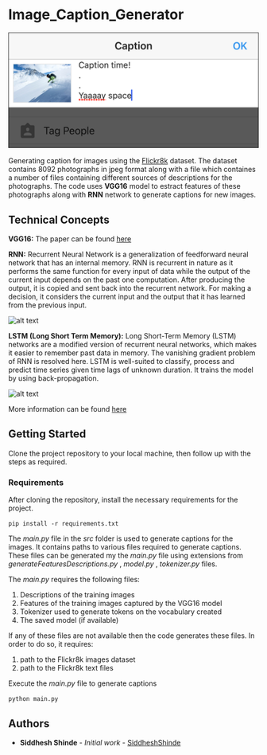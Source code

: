 # Image_Caption_Generator

![alt text](https://github.com/siddhesh1598/Image_Caption_Generator/blob/master/thumbnail.png?raw=true)

Generating caption for images using the [Flickr8k](https://forms.illinois.edu/sec/1713398) dataset. The dataset contains 8092 photographs in jpeg format along with a file which containes a number of files containing different sources of descriptions for the photographs. The code uses **VGG16** model to estract features of these photographs along with **RNN** network to generate captions for new images.

## Technical Concepts

**VGG16:** The paper can be found [here](https://arxiv.org/pdf/1409.1556)

**RNN:** Recurrent Neural Network is a generalization of feedforward neural network that has an internal memory. RNN is recurrent in nature as it performs the same function for every input of data while the output of the current input depends on the past one computation. After producing the output, it is copied and sent back into the recurrent network. For making a decision, it considers the current input and the output that it has learned from the previous input. 

![alt text](https://miro.medium.com/max/1254/1*go8PHsPNbbV6qRiwpUQ5BQ.png?raw=true)

**LSTM (Long Short Term Memory):** Long Short-Term Memory (LSTM) networks are a modified version of recurrent neural networks, which makes it easier to remember past data in memory. The vanishing gradient problem of RNN is resolved here. LSTM is well-suited to classify, process and predict time series given time lags of unknown duration. It trains the model by using back-propagation.

![alt text](https://miro.medium.com/max/1400/1*MwU5yk8f9d6IcLybvGgNxA.jpeg?raw=true)

More information can be found [here](https://towardsdatascience.com/understanding-rnn-and-lstm-f7cdf6dfc14e)

## Getting Started

Clone the project repository to your local machine, then follow up with the steps as required.

### Requirements

After cloning the repository, install the necessary requirements for the project.
```
pip install -r requirements.txt
```

The *main.py* file in the *src* folder is used to generate captions for the images. It contains paths to various files required to generate captions. These files can be generated my the *main.py* file using extensions from *generateFeaturesDescriptions.py* , *model.py* , *tokenizer.py* files.

The *main.py* requires the following files:
1. Descriptions of the training images <br>
2. Features of the training images captured by the VGG16 model <br>
3. Tokenizer used to generate tokens on the vocabulary created <br>
4. The saved model (if available)

If any of these files are not available then the code generates these files. In order to do so, it requires:
1. path to the Flickr8k images dataset
2. path to the Flickr8k text files

Execute the *main.py* file to generate captions
```
python main.py
```


## Authors

* **Siddhesh Shinde** - *Initial work* - [SiddheshShinde](https://github.com/siddhesh1598)
